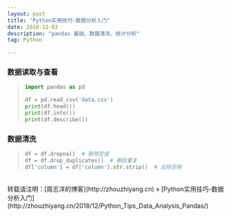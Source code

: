 ```yaml
---
layout: post
title: "Python实用技巧-数据分析入门"
date: 2018-12-03 
description: "pandas 基础、数据清洗、统计分析"
tag: Python 

---
```


### 数据读取与查看

>```python
>import pandas as pd
>
>df = pd.read_csv('data.csv')
>print(df.head())
>print(df.info())
>print(df.describe())
>```

### 数据清洗

>```python
>df = df.dropna()  # 删除空值
>df = df.drop_duplicates()  # 删除重复
>df['column'] = df['column'].str.strip()  # 去除空格
>```

<br>
转载请注明：[周志洋的博客](http://zhouzhiyang.cn) » [Python实用技巧-数据分析入门](http://zhouzhiyang.cn/2018/12/Python_Tips_Data_Analysis_Pandas/) 

